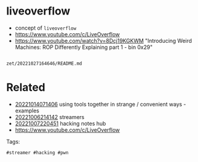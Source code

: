 # liveoverflow

- concept of `liveoverflow`
- https://www.youtube.com/c/LiveOverflow
- https://www.youtube.com/watch?v=8Dcj19KGKWM "Introducing Weird Machines: ROP Differently Explaining part 1 - bin 0x29"

```
```

` zet/20221027164646/README.md `

# Related

- [20221014071406](/zet/20221014071406/README.md) using tools together in strange / convenient ways - examples
- [20221006214142](/zet/20221006214142/README.md) streamers
- [20221007220451](/zet/20221007220451/README.md) hacking notes hub
- https://www.youtube.com/c/LiveOverflow

Tags:

    #streamer #hacking #pwn
